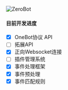 ![ZeroBot](https://socialify.git.ci/wdvxdr1123/ZeroBot/image?description=1&descriptionEditable=%E4%B8%80%E4%B8%AA%E5%9F%BA%E4%BA%8Ego-cqhttp%E7%9A%84%E6%9C%BA%E5%99%A8%E4%BA%BAGo%E5%BC%80%E5%8F%91%E6%A1%86%E6%9E%B6.%E7%9B%AE%E5%89%8D%E5%A4%A7%E8%87%B4%E5%8A%9F%E8%83%BD%E5%B7%B2%E5%AE%8C%E6%88%90%EF%BC%8C%0A%E4%BD%86%E5%B0%9A%E5%A4%84%E4%BA%8E%E4%B8%8D%E7%A8%B3%E5%AE%9A%E9%98%B6%E6%AE%B5%EF%BC%8C%E9%9A%8F%E6%97%B6%E5%8F%AF%E8%83%BD%E5%8F%91%E7%94%9F%E4%B8%8D%E5%85%BC%E5%AE%B9%E6%9B%B4%E6%96%B0&font=Source%20Code%20Pro&forks=1&language=1&pattern=Circuit%20Board&stargazers=1&theme=Light)

#### 目前开发进度
- [x] OneBot协议 API
- [ ] 拓展API
- [x] 正向Websocket连接
- [ ] 插件管理系统
- [x] 事件处理框架
- [x] 事件预处理
- [x] 事件匹配规则
